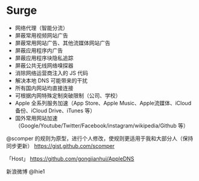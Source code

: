 # Surge

* 网络代理（智能分流）
* 屏蔽常用视频网站广告
* 屏蔽常用网站广告、其他流媒体网站广告
* 屏蔽应用程序内广告
* 屏蔽应用程序块隐私追踪
* 屏蔽公共无线网络嗅探器
* 消除网络运营商注入的 JS 代码
* 解决本地 DNS 可能带来的干扰
* 所有国内网站均直接连接
* 可根据内网特殊定制突破限制（公司、学校）
* Apple 全系列服务加速（App Store、Apple Music、Apple流媒体、iCloud备份、iCloud Drive、iTunes 等）
* 国外常用网站加速（Google/Youtube/Twitter/Facebook/instagram/wikipedia/Github 等）

@scomper 的规则为原型，进行个人修改，使规则更适用于我和大部分人（保持同步更新）
https://gist.github.com/scomper

「Host」
https://github.com/gongjianhui/AppleDNS


新浪微博 @lhie1

